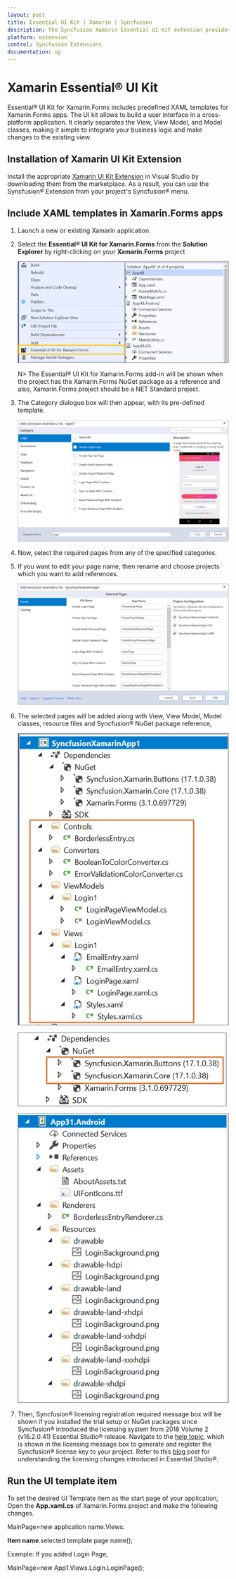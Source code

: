 ```yaml
---
layout: post
title: Essential UI Kit | Xamarin | Syncfusion
description: The Syncfusion Xamarin Essential UI Kit extension provides the predefined design for the Xamarin.Forms.
platform: extension
control: Syncfusion Extensions
documentation: ug
---
```


# Xamarin Essential® UI Kit

Essential® UI Kit for Xamarin.Forms includes predefined XAML templates for Xamarin.Forms apps. The UI kit allows to build a user interface in a cross-platform application. It clearly separates the View, View Model, and Model classes, making it simple to integrate your business logic and make changes to the existing view. 

## Installation of Xamarin UI Kit Extension

Install the appropriate [Xamarin UI Kit Extension](https://marketplace.visualstudio.com/items?itemName=SyncfusionInc.Essential-UI-Kit-Xamarin-Forms) in Visual Studio by downloading them from the marketplace. As a result, you can use the Syncfusion® Extension from your project's Syncfusion® menu.

## Include XAML templates in Xamarin.Forms apps

1.	Launch a new or existing Xamarin application.

2.	Select the **Essential® UI Kit for Xamarin.Forms** from the **Solution Explorer** by right-clicking on your **Xamarin.Forms** project

	![Syncfusion® Essential® UI Kit Context menu](Essential-UI-Kit-images/Context-Menu.png)

	N> The Essential® UI Kit for Xamarin.Forms add-in will be shown when the project has the Xamarin.Forms NuGet package as a reference and also, Xamarin.Forms project should be a NET Standard project.

3.	The Category dialogue box will then appear, with its pre-defined template.

	![Add new item dialog box](Essential-UI-Kit-images/Add-New-Item-dialog-box.png)

4.	Now, select the required pages from any of the specified categories.

5.	If you want to edit your page name, then rename and choose projects which you want to add references.

	![Edit page Name](Essential-UI-Kit-images/edit-page-name.png)

6.	The selected pages will be added along with View, View Model, Model classes, resource files and Syncfusion® NuGet package reference,

	![MVVM files](Essential-UI-Kit-images/mvvm-files.png)

	![Added NuGet](Essential-UI-Kit-images/Add-NuGet.png)

	![Added Resources](Essential-UI-Kit-images/Resources.png)

7.	Then, Syncfusion® licensing registration required message box will be shown if you installed the trial setup or NuGet packages since Syncfusion® introduced the licensing system from 2018 Volume 2 (v16.2.0.41) Essential Studio® release. Navigate to the [help topic](https://help.syncfusion.com/common/essential-studio/licensing/overview#how-to-generate-syncfusion-license-key), which is shown in the licensing message box to generate and register the Syncfusion® license key to your project. Refer to this [blog](https://blog.syncfusion.com/post/Whats-New-in-2018-Volume-2-Licensing-Changes-in-the-1620x-Version-of-Essential-Studio.aspx) post for understanding the licensing changes introduced in Essential Studio®. 

## Run the UI template item

To set the desired UI Template item as the start page of your application, Open the **App.xaml.cs** of Xamarin.Forms project and make the following changes.

MainPage=new application name.Views. 

**Item name**.selected template page name();

Example: If you added Login Page,

MainPage=new App1.Views.Login.LoginPage();